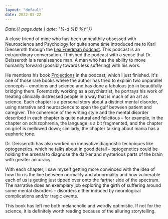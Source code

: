 ```yaml
---
layout: "default"
date: 2022-05-22
---
```


<i>Date:{{ page.date | date: "%-d %B %Y"}}</i>

A close friend of mine who has been unhealthily obsessed with Neuroscience and Psychology for quite some time introduced me to Karl Diesseroth through the [Lex Friedman podcast](https://youtu.be/OaeYUm06in0). This podcast is an extraordinary conversation. I finished the podcast with a sense that Dr. Deisseroth is a renaissance man. A man who has the ability to move humanity forward (possibly towards less suffering) with his work.

He mentions his book [Projections](https://www.amazon.com/Projections-Story-Emotions-Karl-Deisseroth/dp/1984853694) in the podcast, which I just finished. It's one of those rare books where the author has tried to explain two unparallel concepts – emotions and science and has done a fabulous job in beautifully bridging them. Foremostly working as a psychiatrist, he portrays his work of treating clinically distressed people in a way that is much of an art as science. Each chapter is a personal story about a distinct mental disorder, using narrative and neuroscience to span the gulf between patient and caregiver. The coherence of the writing style and the mental disorder described in each chapter is quite natural and felicitous – for example, in the chapter on schizophrenia, the language is a bit fragmented, and the chapter on grief is mellowed down; similarly, the chapter talking about mania has a euphoric tone. 

Dr. Deisseroth has also worked on innovative diagnostic techniques like optogenetics, which he talks about in good detail – optogenetics could be holding the arsenal to diagnose the darker and mysterious parts of the brain with greater accuracy. 

With each chapter, I saw myself getting more convinced with the idea of how thin is the line between normality and abnormality and how vulnerable each of us is getting just tipped over onto the farther side of the spectrum. The narrative does an exemplary job exploring the girth of suffering around some mental disorders – disorders either induced by neurological complications and/or tragic events.

This book has left me both melancholic and weirdly optimistic. If not for the science, it is definitely worth reading because of the alluring storytelling.
